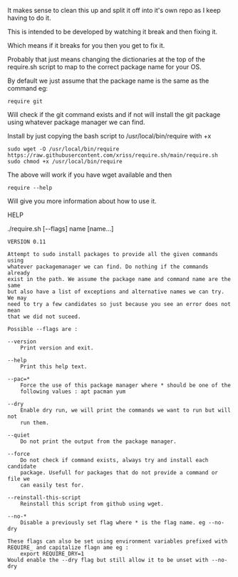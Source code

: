 
It makes sense to clean this up and split it off into it's own repo as I keep 
having to do it.

This is intended to be developed by watching it break and then fixing it.

Which means if it breaks for you then you get to fix it.

Probably that just means changing the dictionaries at the top of the require.sh 
script to map to the correct package name for your OS.

By default we just assume that the package name is the same as the command eg:

	require git

Will check if the git command exists and if not will install the git package 
using whatever package manager we can find.


Install by just copying the bash script to /usr/local/bin/require with +x

	sudo wget -O /usr/local/bin/require https://raw.githubusercontent.com/xriss/require.sh/main/require.sh
	sudo chmod +x /usr/local/bin/require

The above will work if you have wget available and then

	require --help
	
Will give you more information about how to use it.

HELP

./require.sh [--flags] name [name...]

	VERSION 0.11

	Attempt to sudo install packages to provide all the given commands using 
	whatever packagemanager we can find. Do nothing if the commands already 
	exist in the path. We assume the package name and command name are the same 
	but also have a list of exceptions and alternative names we can try. We may 
	need to try a few candidates so just because you see an error does not mean 
	that we did not suceed.
	
	Possible --flags are :
	
	--version
		Print version and exit.

	--help
		Print this help text.

	--pac=*
		Force the use of this package manager where * should be one of the 
		following values : apt pacman yum   

	--dry
		Enable dry run, we will print the commands we want to run but will not 
		run them.

	--quiet
		Do not print the output from the package manager.

	--force
		Do not check if command exists, always try and install each candidate 
		package. Usefull for packages that do not provide a command or file we 
		can easily test for.
		
	--reinstall-this-script
		Reinstall this script from github using wget.

	--no-*
		Disable a previously set flag where * is the flag name. eg --no-dry
		
	These flags can also be set using environment variables prefixed with 
	REQUIRE_ and capitalize flagn ame eg :
		export REQUIRE_DRY=1
	Would enable the --dry flag but still allow it to be unset with --no-dry


